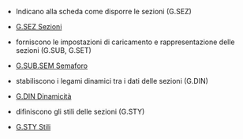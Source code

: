 - Indicano alla scheda come disporre le sezioni (G.SEZ)
- [G.SEZ Sezioni](Sorgenti/DOC/TA/B£AMO/EDT_SCHG1)

- forniscono le impostazioni di caricamento e rappresentazione delle sezioni (G.SUB, G.SET)
- [G.SUB.SEM Semaforo](Sorgenti/DOC/TA/B£AMO/EDT_SCHG2)

- stabiliscono i legami dinamici tra i dati delle sezioni (G.DIN)
- [G.DIN Dinamicità](Sorgenti/DOC/TA/B£AMO/EDT_SCHG3)

- difiniscono gli stili delle sezioni (G.STY)
- [G.STY Stili](Sorgenti/DOC/TA/B£AMO/EDT_SCHG4)
